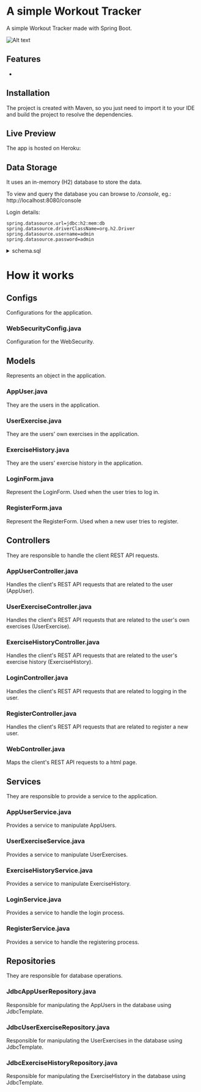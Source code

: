 # A simple Workout Tracker

A simple Workout Tracker made with Spring Boot. 

![Alt text](screenshot.jpg?raw=true "URL Shortener")

## Features
- 

## Installation 
The project is created with Maven, so you just need to import it to your IDE and build the project to resolve the dependencies.

## Live Preview
The app is hosted on Heroku: 

## Data Storage
It uses an in-memory (H2) database to store the data.

To view and query the database you can browse to */console*, eg.: http://localhost:8080/console

Login details:
```
spring.datasource.url=jdbc:h2:mem:db
spring.datasource.driverClassName=org.h2.Driver
spring.datasource.username=admin
spring.datasource.password=admin
```

<details><summary>schema.sql</summary>
<p>

```
CREATE TABLE appuser (
	id INT NOT NULL AUTO_INCREMENT,
	username VARCHAR(16) NOT NULL,
	password VARCHAR(16) NOT NULL,
	rolename VARCHAR(16) NOT NULL,
	PRIMARY KEY (id)
);

CREATE TABLE user_exercise (
	id INT NOT NULL AUTO_INCREMENT,
	name VARCHAR(32) NOT NULL,
	userId INT NOT NULL,	
	PRIMARY KEY (id),
	FOREIGN KEY (userId) REFERENCES appuser(id)
);

CREATE TABLE exercise_history (
	id INT NOT NULL AUTO_INCREMENT,
	userId INT NOT NULL,
	userExerciseId INT NOT NULL,
	weight INT,
	reps INT NOT NULL,
	exercise_date VARCHAR(16) NOT NULL,
	PRIMARY KEY (id),
	FOREIGN KEY (userId) REFERENCES appuser(id),
	FOREIGN KEY (userExerciseId) REFERENCES user_exercise(id)
);
```
</p>
</details>

# How it works

## Configs
Configurations for the application.

### WebSecurityConfig.java
Configuration for the WebSecurity.

## Models
Represents an object in the application.

### AppUser.java
They are the users in the application.

### UserExercise.java
They are the users' own exercises in the application.

### ExerciseHistory.java
They are the users' exercise history in the application.

### LoginForm.java
Represent the LoginForm. Used when the user tries to log in.

### RegisterForm.java
Represent the RegisterForm. Used when a new user tries to register.

## Controllers
They are responsible to handle the client REST API requests.

### AppUserController.java
Handles the client's REST API requests that are related to the user (AppUser).

### UserExerciseController.java
Handles the client's REST API requests that are related to the user's own exercises (UserExercise).

### ExerciseHistoryController.java
Handles the client's REST API requests that are related to the user's exercise history (ExerciseHistory).

### LoginController.java
Handles the client's REST API requests that are related to logging in the user.

### RegisterController.java
Handles the client's REST API requests that are related to register a new user.

### WebController.java
Maps the client's REST API requests to a html page.

## Services
They are responsible to provide a service to the application.

### AppUserService.java
Provides a service to manipulate AppUsers.

### UserExerciseService.java
Provides a service to manipulate UserExercises.

### ExerciseHistoryService.java
Provides a service to manipulate ExerciseHistory.

### LoginService.java
Provides a service to handle the login process.

### RegisterService.java
Provides a service to handle the registering process.

## Repositories
They are responsible for database operations.

### JdbcAppUserRepository.java 
Responsible for manipulating the AppUsers in the database using JdbcTemplate.

### JdbcUserExerciseRepository.java
Responsible for manipulating the UserExercises in the database using JdbcTemplate.

### JdbcExerciseHistoryRepository.java
Responsible for manipulating the ExerciseHistory in the database using JdbcTemplate.
